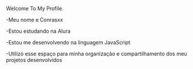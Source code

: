 Welcome To My Profile.
 
-Meu nome e Conrasxx
 
-Estou estudando na Alura

-Estou me desenvolvendo na linguagem JavaScript

-Utilizo esse espaço para minha organização e compartilhamento dos meu projetos desenvolvidos
